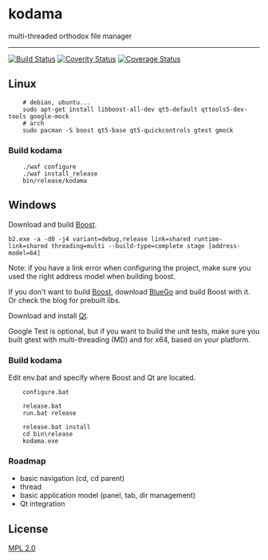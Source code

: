 # kodama
multi-threaded orthodox file manager

----
[![Build Status](https://travis-ci.org/srouquette/kodama.svg)](https://travis-ci.org/srouquette/kodama)
[![Coverity Status](https://scan.coverity.com/projects/6257/badge.svg)](https://scan.coverity.com/projects/srouquette-kodama)
[![Coverage Status](https://coveralls.io/repos/srouquette/kodama/badge.svg?branch=develop&service=github)](https://coveralls.io/github/srouquette/kodama)

## Linux
```shell
    # debian, ubuntu...
    sudo apt-get install libboost-all-dev qt5-default qttools5-dev-tools google-mock
    # arch
    sudo pacman -S boost qt5-base qt5-quickcontrols gtest gmock
```
### Build kodama
```shell
    ./waf configure
    ./waf install_release
    bin/release/kodama
```
## Windows

Download and build [Boost](http://www.boost.org/).

```shell
b2.exe -a -d0 -j4 variant=debug,release link=shared runtime-link=shared threading=multi --build-type=complete stage [address-model=64]
```

Note: if you have a link error when configuring the project, make sure you used the right address model when building boost.

If you don't want to build [Boost](http://www.boost.org/), download [BlueGo](http://vertexwahn.de/bluego.html) and build Boost with it. Or check the blog for prebuilt libs.

Download and install [Qt](http://qt-project.org/downloads).

Google Test is optional, but if you want to build the unit tests, make sure you built gtest with multi-threading (MD) and for x64, based on your platform.

### Build kodama
Edit env.bat and specify where Boost and Qt are located.
```shell
    configure.bat

    release.bat
    run.bat release

    release.bat install
    cd bin\release
    kodama.exe
```

### Roadmap

- basic navigation (cd, cd parent)
- thread
- basic application model (panel, tab, dir management)
- Qt integration

## License
[MPL 2.0](https://www.mozilla.org/MPL/2.0/)
